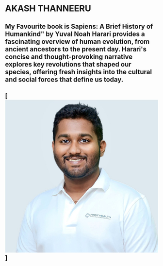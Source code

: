 # AKASH THANNEERU
My Favourite book is Sapiens: A Brief History of Humankind" by Yuval Noah Harari provides a fascinating overview of human evolution, from ancient ancestors to the present day. Harari's concise and thought-provoking narrative explores key revolutions that shaped our species, offering fresh insights into the cultural and social forces that define us today.
---
[![My image link](AKASH_IMAGE.jpg)]
---